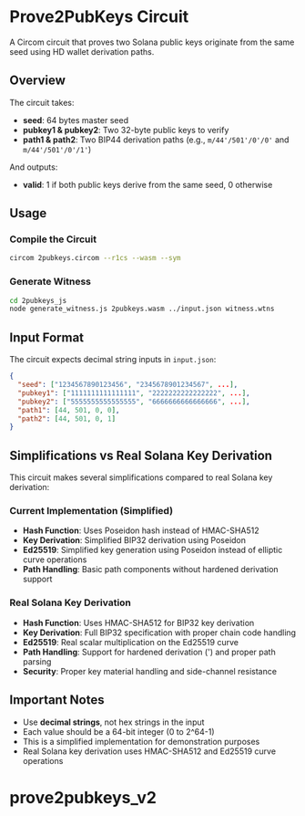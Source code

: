 # Prove2PubKeys Circuit

A Circom circuit that proves two Solana public keys originate from the same seed using HD wallet derivation paths.

## Overview

The circuit takes:
- **seed**: 64 bytes master seed
- **pubkey1 & pubkey2**: Two 32-byte public keys to verify
- **path1 & path2**: Two BIP44 derivation paths (e.g., `m/44'/501'/0'/0'` and `m/44'/501'/0'/1'`)

And outputs:
- **valid**: 1 if both public keys derive from the same seed, 0 otherwise

## Usage

### Compile the Circuit
```bash
circom 2pubkeys.circom --r1cs --wasm --sym
```

### Generate Witness
```bash
cd 2pubkeys_js
node generate_witness.js 2pubkeys.wasm ../input.json witness.wtns
```

## Input Format

The circuit expects decimal string inputs in `input.json`:

```json
{
  "seed": ["1234567890123456", "2345678901234567", ...],
  "pubkey1": ["1111111111111111", "2222222222222222", ...],
  "pubkey2": ["5555555555555555", "6666666666666666", ...],
  "path1": [44, 501, 0, 0],
  "path2": [44, 501, 0, 1]
}
```

## Simplifications vs Real Solana Key Derivation

This circuit makes several simplifications compared to real Solana key derivation:

### Current Implementation (Simplified)
- **Hash Function**: Uses Poseidon hash instead of HMAC-SHA512
- **Key Derivation**: Simplified BIP32 derivation using Poseidon
- **Ed25519**: Simplified key generation using Poseidon instead of elliptic curve operations
- **Path Handling**: Basic path components without hardened derivation support

### Real Solana Key Derivation
- **Hash Function**: Uses HMAC-SHA512 for BIP32 key derivation
- **Key Derivation**: Full BIP32 specification with proper chain code handling
- **Ed25519**: Real scalar multiplication on the Ed25519 curve
- **Path Handling**: Support for hardened derivation (') and proper path parsing
- **Security**: Proper key material handling and side-channel resistance

## Important Notes

- Use **decimal strings**, not hex strings in the input
- Each value should be a 64-bit integer (0 to 2^64-1)
- This is a simplified implementation for demonstration purposes
- Real Solana key derivation uses HMAC-SHA512 and Ed25519 curve operations
# prove2pubkeys_v2
